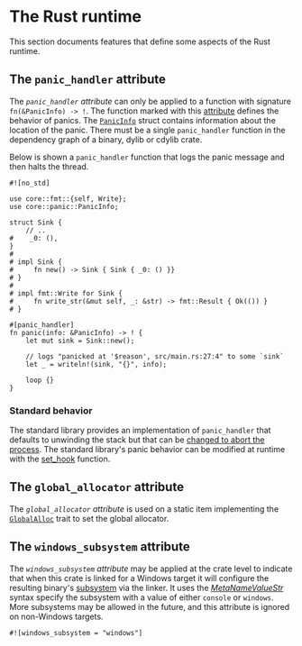 # The Rust runtime

This section documents features that define some aspects of the Rust runtime.

## The `panic_handler` attribute

The *`panic_handler` attribute* can only be applied to a function with signature
`fn(&PanicInfo) -> !`. The function marked with this [attribute] defines the behavior of panics. The
[`PanicInfo`] struct contains information about the location of the panic. There must be a single
`panic_handler` function in the dependency graph of a binary, dylib or cdylib crate.

Below is shown a `panic_handler` function that logs the panic message and then halts the
thread.

<!-- NOTE(ignore) `mdbook test` doesn't support `no_std` code -->

``` rust, ignore
#![no_std]

use core::fmt::{self, Write};
use core::panic::PanicInfo;

struct Sink {
    // ..
#    _0: (),
}
#
# impl Sink {
#     fn new() -> Sink { Sink { _0: () }}
# }
#
# impl fmt::Write for Sink {
#     fn write_str(&mut self, _: &str) -> fmt::Result { Ok(()) }
# }

#[panic_handler]
fn panic(info: &PanicInfo) -> ! {
    let mut sink = Sink::new();

    // logs "panicked at '$reason', src/main.rs:27:4" to some `sink`
    let _ = writeln!(sink, "{}", info);

    loop {}
}
```

### Standard behavior

The standard library provides an implementation of `panic_handler` that
defaults to unwinding the stack but that can be [changed to abort the
process][abort]. The standard library's panic behavior can be modified at
runtime with the [set_hook] function.

## The `global_allocator` attribute

The *`global_allocator` attribute* is used on a static item implementing the
[`GlobalAlloc`] trait to set the global allocator.

## The `windows_subsystem` attribute

The *`windows_subsystem` attribute* may be applied at the crate level to
indicate that when this crate is linked for a Windows target it will configure
the resulting binary's [subsystem] via the linker. It uses the
[_MetaNameValueStr_] syntax specify the subsystem with a value of either
`console` or `windows`. More subsystems may be allowed in the future, and this
attribute is ignored on non-Windows targets.

```rust,ignore
#![windows_subsystem = "windows"]
```

[_MetaNameValueStr_]: attributes.html#meta-item-attribute-syntax
[`GlobalAlloc`]: ../alloc/alloc/trait.GlobalAlloc.html
[`PanicInfo`]: ../core/panic/struct.PanicInfo.html
[abort]: ../book/ch09-01-unrecoverable-errors-with-panic.html
[attribute]: attributes.html
[set_hook]: ../std/panic/fn.set_hook.html
[subsystem]: https://msdn.microsoft.com/en-us/library/fcc1zstk.aspx
